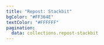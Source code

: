 ```yaml
---
title: "Repost: Stackbit"
bgColor: "#FF364E"
textColor: "#FFFFFF"
pagination:
  data: collections.repost-stackbit
---
```

